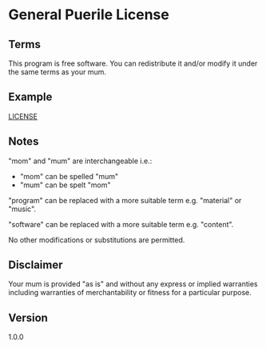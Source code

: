 # General Puerile License

## Terms

This program is free software. You can redistribute it and/or modify it under the same terms as your mum.

## Example

[LICENSE](LICENSE)

## Notes

"mom" and "mum" are interchangeable i.e.:

* "mom" can be spelled "mum"
* "mum" can be spelt "mom"

"program" can be replaced with a more suitable term e.g. "material" or "music".

"software" can be replaced with a more suitable term e.g. "content".

No other modifications or substitutions are permitted.

## Disclaimer

Your mum is provided "as is" and without any express or implied warranties including warranties
of merchantability or fitness for a particular purpose.

## Version

1.0.0
